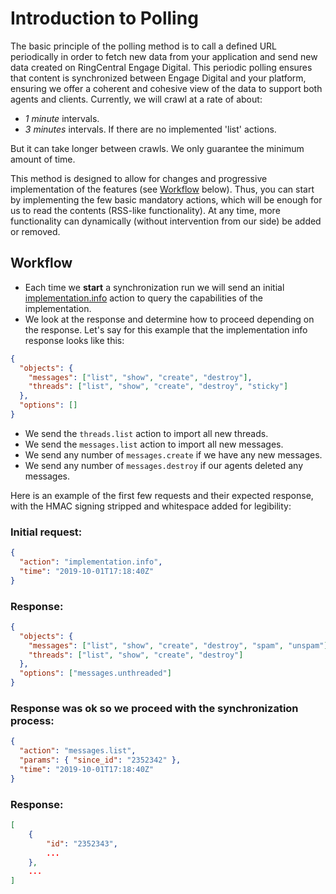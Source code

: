 # Introduction to Polling

The basic principle of the polling method is to call a defined URL periodically in order to fetch new data from your application and send new data created on RingCentral Engage Digital. This periodic polling ensures that content is synchronized between Engage Digital and your platform, ensuring we offer a coherent and cohesive view of the data to support both agents and clients. Currently, we will crawl at a rate of about:

* *1 minute* intervals.
* *3 minutes* intervals. If there are no implemented 'list' actions.

But it can take longer between crawls. We only guarantee the minimum amount of time.

This method is designed to allow for changes and progressive implementation of the features (see [Workflow](../polling/#workflow) below). Thus, you can start by implementing the few basic mandatory actions, which will be enough for us to read the contents (RSS-like functionality). At any time, more functionality can dynamically (without intervention from our side) be added or removed.

## Workflow

* Each time we **start** a synchronization run we will send an initial [implementation.info](../action-details) action to query the capabilities of the implementation.
* We look at the response and determine how to proceed depending on the response. Let's say for this example that the implementation info response looks like this:

``` json
{
  "objects": {
    "messages": ["list", "show", "create", "destroy"],
    "threads": ["list", "show", "create", "destroy", "sticky"]
  },
  "options": []
}
```

* We send the `threads.list` action to import all new threads.
* We send the `messages.list` action to import all new messages.
* We send any number of `messages.create` if we have any new messages.
* We send any number of `messages.destroy` if our agents deleted any messages.

Here is an example of the first few requests and their expected response, with the HMAC signing stripped and whitespace added for legibility:

### Initial request:

``` json
{
  "action": "implementation.info",
  "time": "2019-10-01T17:18:40Z"
}
```

### Response: 

``` json
{
  "objects": {
    "messages": ["list", "show", "create", "destroy", "spam", "unspam"],
    "threads": ["list", "show", "create", "destroy"]
  },
  "options": ["messages.unthreaded"]
}
```

### Response was ok so we proceed with the synchronization process:

``` json
{
  "action": "messages.list",
  "params": { "since_id": "2352342" },
  "time": "2019-10-01T17:18:40Z"
}
```

### Response: 

``` json
[
    {
        "id": "2352343",
        ...
    },
    ...
]
```